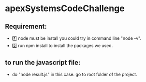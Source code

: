 # apexSystemsCodeChallenge

## Requirement:
- :one: node must be install you could try in command line "node -v".
- :two: run npm install to install the packages we used.

## to run the javascript file:
- do "node result.js" in this case. go to root folder of the project.
